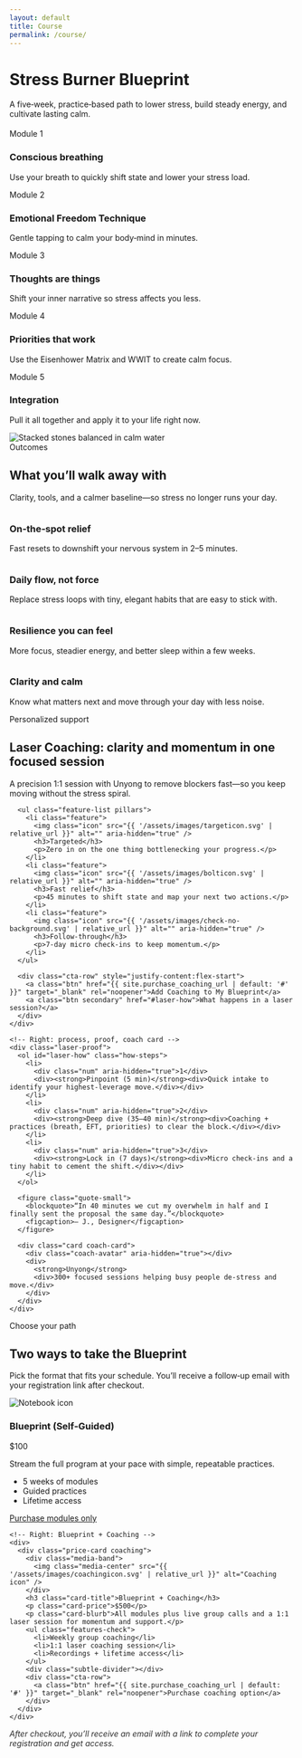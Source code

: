 ```yaml
---
layout: default
title: Course
permalink: /course/
---
```


<!-- Title + Modules up front with side-by-side image on desktop -->
<div class="container section">
  <div class="split">
    <div>
      <div class="section-intro align-left" style="margin:0 0 18px 0">
        <h1 class="course-title">Stress Burner Blueprint</h1>
  <p class="course-kicker small">A five‑week, practice‑based path to lower stress, build steady energy, and cultivate lasting calm.</p>
      </div>
      <div class="module-flow">
    <!-- Step 1 -->
    <div class="step">
      <div class="badge" aria-hidden="true">
        <img src="{{ '/assets/images/module1icon.svg' | relative_url }}" alt="" />
      </div>
      <span class="step-num">Module 1</span>
  <h3>Conscious breathing</h3>
  <p>Use your breath to quickly shift state and lower your stress load.</p>
    </div>
    <!-- Step 2 -->
    <div class="step">
      <div class="badge" aria-hidden="true">
        <img src="{{ '/assets/images/module2icon.svg' | relative_url }}" alt="" />
      </div>
      <span class="step-num">Module 2</span>
      <h3>Emotional Freedom Technique</h3>
  <p>Gentle tapping to calm your body‑mind in minutes.</p>
    </div>
    <!-- Step 3 -->
    <div class="step">
      <div class="badge" aria-hidden="true">
        <img src="{{ '/assets/images/module3icon.svg' | relative_url }}" alt="" />
      </div>
      <span class="step-num">Module 3</span>
      <h3>Thoughts are things</h3>
  <p>Shift your inner narrative so stress affects you less.</p>
    </div>
    <!-- Step 4 -->
    <div class="step">
      <div class="badge" aria-hidden="true">
        <img src="{{ '/assets/images/module4icon.svg' | relative_url }}" alt="" />
      </div>
      <span class="step-num">Module 4</span>
      <h3>Priorities that work</h3>
      <p>Use the Eisenhower Matrix and WWIT to create calm focus.</p>
    </div>
    <!-- Step 5 -->
    <div class="step">
      <div class="badge" aria-hidden="true">
        <img src="{{ '/assets/images/module5icon.svg' | relative_url }}" alt="" />
      </div>
      <span class="step-num">Module 5</span>
      <h3>Integration</h3>
  <p>Pull it all together and apply it to your life right now.</p>
    </div>
      </div>
    </div>
    <div class="split-media skinny" style="max-width:none;">
      <div class="parallax-stack stones-parallax" role="img" aria-label="Stacked stones balanced in calm water">
        <div class="parallax-layer stones-bg" aria-hidden="true"></div>
        <div class="parallax-layer stones-mid" aria-hidden="true"></div>
        <div class="parallax-layer stones-fore" aria-hidden="true"></div>
      </div>
      <noscript>
        <img src="{{ '/assets/images/stonestack-midground.webp' | relative_url }}" alt="Stacked stones balanced in calm water" loading="lazy" />
      </noscript>
    </div>
  </div>
</div>
<!-- Outcomes & benefits (staggered cloud layout, not cards) -->
<div class="container section outcomes-section">
  <div class="section-intro has-accent align-left">
    <span class="eyebrow">Outcomes</span>
    <h2>What you’ll walk away with</h2>
  <p>Clarity, tools, and a calmer baseline—so stress no longer runs your day.</p>
  </div>
  <div class="outcomes-cloud">
    <div class="outcome">
      <div class="outcome-badge" aria-hidden="true">
        <img src="{{ '/assets/images/check.svg' | relative_url }}" alt="" />
      </div>
      <div>
        <h3>On‑the‑spot relief</h3>
  <p>Fast resets to downshift your nervous system in 2–5 minutes.</p>
      </div>
    </div>
    <div class="outcome">
      <div class="outcome-badge" aria-hidden="true">
        <img src="{{ '/assets/images/check.svg' | relative_url }}" alt="" />
      </div>
      <div>
        <h3>Daily flow, not force</h3>
  <p>Replace stress loops with tiny, elegant habits that are easy to stick with.</p>
      </div>
    </div>
    <div class="outcome">
      <div class="outcome-badge" aria-hidden="true">
        <img src="{{ '/assets/images/check.svg' | relative_url }}" alt="" />
      </div>
      <div>
        <h3>Resilience you can feel</h3>
        <p>More focus, steadier energy, and better sleep within a few weeks.</p>
      </div>
    </div>
    <div class="outcome">
      <div class="outcome-badge" aria-hidden="true">
        <img src="{{ '/assets/images/check.svg' | relative_url }}" alt="" />
      </div>
      <div>
        <h3>Clarity and calm</h3>
  <p>Know what matters next and move through your day with less noise.</p>
      </div>
    </div>
  </div>
</div>

<!-- Laser Coaching Spotlight — Variant B: Card on edge (cohesive styling) -->
<div class="container section laser-spotlight" id="laser-coaching">
  <div class="laser-card banner-coaching">
    <!-- Left: persuasion copy and pillars -->
    <div class="laser-copy">
      <span class="overline-label">Personalized support</span>
      <h2>Laser Coaching: clarity and momentum in one focused session</h2>
      <p>A precision 1:1 session with Unyong to remove blockers fast—so you keep moving without the stress spiral.</p>

      <ul class="feature-list pillars">
        <li class="feature">
          <img class="icon" src="{{ '/assets/images/targeticon.svg' | relative_url }}" alt="" aria-hidden="true" />
          <h3>Targeted</h3>
          <p>Zero in on the one thing bottlenecking your progress.</p>
        </li>
        <li class="feature">
          <img class="icon" src="{{ '/assets/images/bolticon.svg' | relative_url }}" alt="" aria-hidden="true" />
          <h3>Fast relief</h3>
          <p>45 minutes to shift state and map your next two actions.</p>
        </li>
        <li class="feature">
          <img class="icon" src="{{ '/assets/images/check-no-background.svg' | relative_url }}" alt="" aria-hidden="true" />
          <h3>Follow‑through</h3>
          <p>7‑day micro check‑ins to keep momentum.</p>
        </li>
      </ul>

      <div class="cta-row" style="justify-content:flex-start">
        <a class="btn" href="{{ site.purchase_coaching_url | default: '#' }}" target="_blank" rel="noopener">Add Coaching to My Blueprint</a>
        <a class="btn secondary" href="#laser-how">What happens in a laser session?</a>
      </div>
    </div>

    <!-- Right: process, proof, coach card -->
    <div class="laser-proof">
      <ol id="laser-how" class="how-steps">
        <li>
          <div class="num" aria-hidden="true">1</div>
          <div><strong>Pinpoint (5 min)</strong><div>Quick intake to identify your highest‑leverage move.</div></div>
        </li>
        <li>
          <div class="num" aria-hidden="true">2</div>
          <div><strong>Deep dive (35–40 min)</strong><div>Coaching + practices (breath, EFT, priorities) to clear the block.</div></div>
        </li>
        <li>
          <div class="num" aria-hidden="true">3</div>
          <div><strong>Lock in (7 days)</strong><div>Micro check‑ins and a tiny habit to cement the shift.</div></div>
        </li>
      </ol>

      <figure class="quote-small">
        <blockquote>“In 40 minutes we cut my overwhelm in half and I finally sent the proposal the same day.”</blockquote>
        <figcaption>— J., Designer</figcaption>
      </figure>

      <div class="card coach-card">
        <div class="coach-avatar" aria-hidden="true"></div>
        <div>
          <strong>Unyong</strong>
          <div>300+ focused sessions helping busy people de‑stress and move.</div>
        </div>
      </div>
    </div>
  </div>
</div>

<!-- Options & pricing (redesigned two-column compare) -->
<div class="container section">
  <div class="section-intro align-left" style="margin:0 0 10px 0">
    <span class="eyebrow">Choose your path</span>
    <h2>Two ways to take the Blueprint</h2>
  <p>Pick the format that fits your schedule. You’ll receive a follow‑up email with your registration link after checkout.</p>
  </div>
  <div class="options-compare">
    <!-- Left: Self-guided modules -->
    <div>
      <div class="price-card modules">
        <div class="card-hero">
          <img class="hero-emblem" src="{{ '/assets/images/notebook.svg' | relative_url }}" alt="Notebook icon" />
        </div>
  <h3 class="card-title">Blueprint (Self‑Guided)</h3>
        <p class="card-price">$100</p>
        <p class="card-blurb">Stream the full program at your pace with simple, repeatable practices.</p>
        <ul class="features-plain">
          <li>5 weeks of modules</li>
          <li>Guided practices</li>
          <li>Lifetime access</li>
        </ul>
        <div class="subtle-divider"></div>
        <div class="cta-row">
          <a class="btn secondary" href="{{ site.purchase_modules_url | default: '#' }}" target="_blank" rel="noopener">Purchase modules only</a>
        </div>
      </div>
    </div>

    <!-- Right: Blueprint + Coaching -->
    <div>
      <div class="price-card coaching">
        <div class="media-band">
          <img class="media-center" src="{{ '/assets/images/coachingicon.svg' | relative_url }}" alt="Coaching icon" />
        </div>
        <h3 class="card-title">Blueprint + Coaching</h3>
        <p class="card-price">$500</p>
        <p class="card-blurb">All modules plus live group calls and a 1:1 laser session for momentum and support.</p>
        <ul class="features-check">
          <li>Weekly group coaching</li>
          <li>1:1 laser coaching session</li>
          <li>Recordings + lifetime access</li>
        </ul>
        <div class="subtle-divider"></div>
        <div class="cta-row">
          <a class="btn" href="{{ site.purchase_coaching_url | default: '#' }}" target="_blank" rel="noopener">Purchase coaching option</a>
        </div>
      </div>
    </div>
  </div>
  <p style="margin-top:12px; opacity:.9"><em>After checkout, you’ll receive an email with a link to complete your registration and get access.</em></p>
</div>

<!-- Removed glow hover script per request -->
